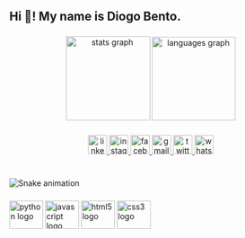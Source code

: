 <h2 align="left">Hi 👋! My name is Diogo Bento.</h2>

###

<div align="center">
  <img src="https://github-readme-stats.vercel.app/api?hide_title=true&hide_rank=false&show_icons=true&include_all_commits=true&count_private=true&disable_animations=false&theme=rose_pine&locale=en&hide_border=false&custom_title=Github Stats&username=d" height="150" alt="stats graph"  />
  <img src="https://github-readme-stats.vercel.app/api/top-langs?locale=en&hide_title=true&layout=compact&card_width=320&langs_count=5&theme=rose_pine&hide_border=false&username=d" height="149" alt="languages graph"  />
</div>

###

<div align="center">
  <a href="https://www.linkedin.com/in/dbento/" target="_blank">
    <img src="https://img.shields.io/static/v1?message=LinkedIn&logo=linkedin&label=&color=0077B5&logoColor=white&labelColor=&style=for-the-badge" height="34" alt="linkedin logo"  />
  </a>
  <a href="https://www.instagram.com/dbentooojj/" target="_blank">
    <img src="https://img.shields.io/static/v1?message=Instagram&logo=instagram&label=&color=E4405F&logoColor=white&labelColor=&style=for-the-badge" height="34" alt="instagram logo"  />
  </a>
  <a href="https://www.facebook.com/dbentooo" target="_blank">
    <img src="https://img.shields.io/static/v1?message=Facebook&logo=facebook&label=&color=1877F2&logoColor=white&labelColor=&style=for-the-badge" height="34" alt="facebook logo"  />
  </a>
  <a href="https://mail.google.com/mail/u/0/#inbox?compose=DmwnWsdCtJmtkCQxLdvhkgXZlNDsGhjslsJnkMFQrPpZTZJdpNsFvrjNFFCDZsttwwJkLhxtNvgb" target="_blank">
    <img src="https://img.shields.io/static/v1?message=Gmail&logo=gmail&label=&color=D14836&logoColor=white&labelColor=&style=for-the-badge" height="34" alt="gmail logo"  />
  </a>
  <a href="https://twitter.com/dbentooojj" target="_blank">
    <img src="https://img.shields.io/static/v1?message=Twitter&logo=twitter&label=&color=1DA1F2&logoColor=white&labelColor=&style=for-the-badge" height="34" alt="twitter logo"  />
  </a>
  <a href="https://wa.me/5547999600742" target="_blank">
    <img src="https://img.shields.io/static/v1?message=Whatsapp&logo=whatsapp&label=&color=25D366&logoColor=white&labelColor=&style=for-the-badge" height="34" alt="whatsapp logo"  />
  </a>
</div>

###

<br clear="both">

<img href="https://raw.githubusercontent.com/d/d/blob/output/snake.svg" alt="Snake animation" />

###

<div align="left">
  <img src="https://cdn.jsdelivr.net/gh/devicons/devicon/icons/python/python-original.svg" height="50" width="60" alt="python logo"  />
  <img src="https://cdn.jsdelivr.net/gh/devicons/devicon/icons/javascript/javascript-original.svg" height="50" width="60" alt="javascript logo"  />
  <img src="https://cdn.jsdelivr.net/gh/devicons/devicon/icons/html5/html5-original.svg" height="50" width="60" alt="html5 logo"  />
  <img src="https://cdn.jsdelivr.net/gh/devicons/devicon/icons/css3/css3-original.svg" height="50" width="60" alt="css3 logo"  />
</div>

###
